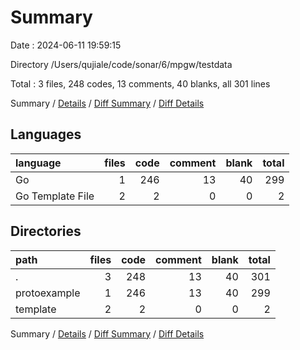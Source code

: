 # Summary

Date : 2024-06-11 19:59:15

Directory /Users/qujiale/code/sonar/6/mpgw/testdata

Total : 3 files,  248 codes, 13 comments, 40 blanks, all 301 lines

Summary / [Details](details.md) / [Diff Summary](diff.md) / [Diff Details](diff-details.md)

## Languages
| language | files | code | comment | blank | total |
| :--- | ---: | ---: | ---: | ---: | ---: |
| Go | 1 | 246 | 13 | 40 | 299 |
| Go Template File | 2 | 2 | 0 | 0 | 2 |

## Directories
| path | files | code | comment | blank | total |
| :--- | ---: | ---: | ---: | ---: | ---: |
| . | 3 | 248 | 13 | 40 | 301 |
| protoexample | 1 | 246 | 13 | 40 | 299 |
| template | 2 | 2 | 0 | 0 | 2 |

Summary / [Details](details.md) / [Diff Summary](diff.md) / [Diff Details](diff-details.md)